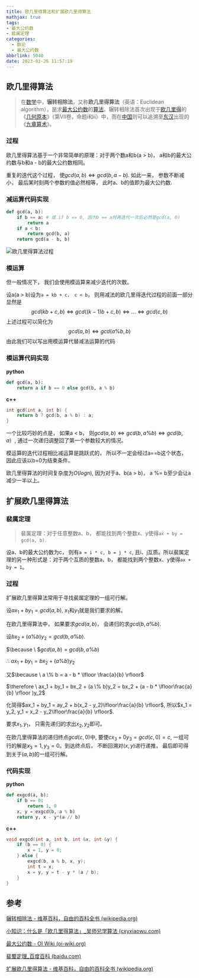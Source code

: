 ```yaml
---
title: 欧几里得算法和扩展欧几里得算法
mathjax: true
tags:
- 最大公约数
- 裴属定理
categories:
  - 数论
  - 最大公约数
abbrlink: 5040
date: 2023-01-26 11:57:19
---
```


## 欧几里得算法

> 在[数学](https://zh.wikipedia.org/wiki/数学)中，**辗转相除法**，又称**欧几里得算法**（英语：Euclidean algorithm），是求[最大公约数](https://zh.wikipedia.org/wiki/最大公约数)的[算法](https://zh.wikipedia.org/wiki/算法)。辗转相除法首次出现于[欧几里得](https://zh.wikipedia.org/wiki/欧几里得)的《[几何原本](https://zh.wikipedia.org/wiki/几何原本)》（第VII卷，命题i和ii）中，而在[中国](https://zh.wikipedia.org/wiki/中国)则可以追溯至[东汉](https://zh.wikipedia.org/wiki/东汉)出现的《[九章算术](https://zh.wikipedia.org/wiki/九章算术)》。

### 过程

欧几里得算法基于一个非常简单的原理：对于两个数a和b(a > b)， a和b的最大公约数与b和a - b的最大公约数相同。

<!--more-->

重复的迭代这个过程， 使$gcd(a, b) \iff gcd(b, a - b)$. 如此一来， 参数不断减小， 最后某时刻两个参数的值必然相等， 此时a、b的值即为最大公约数.

### 减运算代码实现
```python
def gcd(a, b):
    if b == a: # 或 if b == 0, 因为b == a时再迭代一次后必然是gcd(a, 0)
        return a
    if a < b:
        return gcd(b, a)
    return gcd(a - b, b)
```

![欧几里得算法过程](https://trudbot-md-img.oss-cn-shanghai.aliyuncs.com/1571057712-3c62fade32895aa.gif)

### 模运算
但一般情况下， 我们会使用模运算来减少迭代的次数。

设a(a > b)设为`a = kb + c， c < b`， 则用减法的欧几里得迭代过程的前面一部分显然是
$$
gcd(kb + c, b) \iff gcd((k - 1)b + c, b) \iff ...\iff gcd(c, b)
$$
上述过程可以简化为
$$
gcd(a, b) \iff gcd(a \% b, b)
$$
由此我们可以写出用模运算代替减法运算的代码

### 模运算代码实现

**python**
```python
def gcd(a, b):
    return a if b == 0 else gcd(b, a % b)
```

**c++**
```cpp
int gcd(int a, int b) {
	return b ? gcd(b, a % b) : a;
}
```
一个比较巧妙的点是， 如果a < b， 则$gcd(a, b) \iff gcd(b, a \% b) \iff gcd(b, a）$, 通过一次递归调整回了第一个参数较大的情况。

模运算的迭代过程相比减运算是跳跃式的， 所以不一定会经过a==b这个状态， 因此应该以b=0为结束条件。

欧几里得算法的时间复杂度为$O(logn)$, 因为对于a、b(a > b)， a %= b至少会让a减少一半以上。

## 扩展欧几里得算法

### 裴属定理

> 裴属定理：对于任意整数a、b， 都能找到两个整数x、y使得`ax + by = gcd(a, b)`. 

设a、b的最大公约数为c， 则有`a = i * c, b = j * c`, 且i、j互质。所以裴属定理的另一种形式是：对于两个互质的整数a、b， 都能找到两个整数x、y使得`ax + by = 1`。

### 过程
扩展欧几里得算法常用于寻找裴属定理的一组可行解。

设$ax_1 + by_1 = gcd(a, b)$, $x_1$和$y_1$就是我们要求的解。

在欧几里得算法中， 如果要求$gcd(a, b)$， 会递归的求$gcd(b, a \% b)$.

设$bx_2 + (a \% b)y_2 = gcd(b, a\%b)$.

$\because \ $$gcd(a, b) = gcd(b, a\%b)$

$\therefore \ ax_1 + by_1 = bx_2 + (a \% b)y_2$

又$\because \ a \% b = a - b * \lfloor \frac{a}{b} \rfloor$



$\therefore \ ax_1 + by_1 = bx_2 + (a \% b)y_2 = bx_2 + (a - b * \lfloor\frac{a}{b} \rfloor )y_2$

化简得$ax_1 + by_1 = ay_2 + b(x_2 - y_2)\lfloor\frac{a}{b} \rfloor$, 所以$x_1 = y_2, y_1 = x_2 - y_2\lfloor\frac{a}{b} \rfloor$.

要求$x_1, y_1$， 只需先递归的求出$x_2, y_2$即可。

在欧几里得算法的递归终点$gcd(c, 0)$中, 要使$cx_3 + 0y_3 = gcd(c, 0) = c$, 一组可行的解是$x_3 = 1, y_3 = 0$。到达终点后， 不断回溯对$(x, y)$进行递推， 最后即可得到关于$(a, b)$的一组可行解。

### 代码实现

**python**
```python
def exgcd(a, b):
    if b == 0: 
        return 1, 0
    x, y = exgcd(b, a % b)
    return y, x - y*(a // b)
```

**c++**

```cpp
void exgcd(int a, int b, int &x, int &y) {
    if (b == 0) {
        x = 1, y = 0;
    } else {
        exgcd(b, a % b, x, y);
        int t = x;
        x = y, y = t - y * (a / b);
    }
}
```

## 参考

[辗转相除法 - 维基百科，自由的百科全书 (wikipedia.org)](https://zh.wikipedia.org/wiki/輾轉相除法)

[小知识：什么是「欧几里得算法」_吴师兄学算法 (cxyxiaowu.com)](https://www.cxyxiaowu.com/995.html)

[最大公约数 - OI Wiki (oi-wiki.org)](https://oi-wiki.org/math/number-theory/gcd/)

[裴蜀定理_百度百科 (baidu.com)](https://baike.baidu.com/item/裴蜀定理?fromModule=lemma_search-box#9)

[扩展欧几里得算法 - 维基百科，自由的百科全书 (wikipedia.org)](https://zh.wikipedia.org/wiki/扩展欧几里得算法)